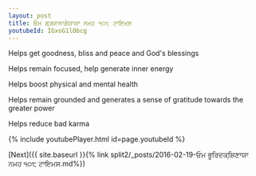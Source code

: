 ```yaml
---
layout: post
title: ਓਮ ਗ੍ਯ੍ਯਾਨਾਗੰਯਾਯਾ ਨਮਹ ੧੦੮ ਟਾਇਮਸ
youtubeId: IGxoG1lObcg
---
```

 
 
Helps get goodness, bliss and peace and God's blessings
 
Helps remain focused, help generate inner energy 
 
Helps boost physical and mental health 
 
Helps remain grounded and generates a sense of gratitude towards the greater power 
 
Helps reduce bad karma
 
 
 
 


{% include youtubePlayer.html id=page.youtubeId %}
 
[Next]({{ site.baseurl }}{% link  split2/_posts/2016-02-19-ਓਮ ਭੂਰਿਦਕ੍ਸ਼ਿਣਾਯਾ ਨਮਹ ੧੦੮ ਟਾਇਮਸ.md%})
 

